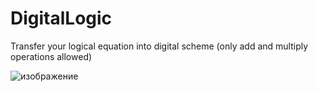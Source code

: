 # DigitalLogic
Transfer your logical equation into digital scheme (only add and multiply operations allowed)

![изображение](https://user-images.githubusercontent.com/112931242/235432806-8eafd2ce-8a6e-4027-927c-fc0284506703.png)

